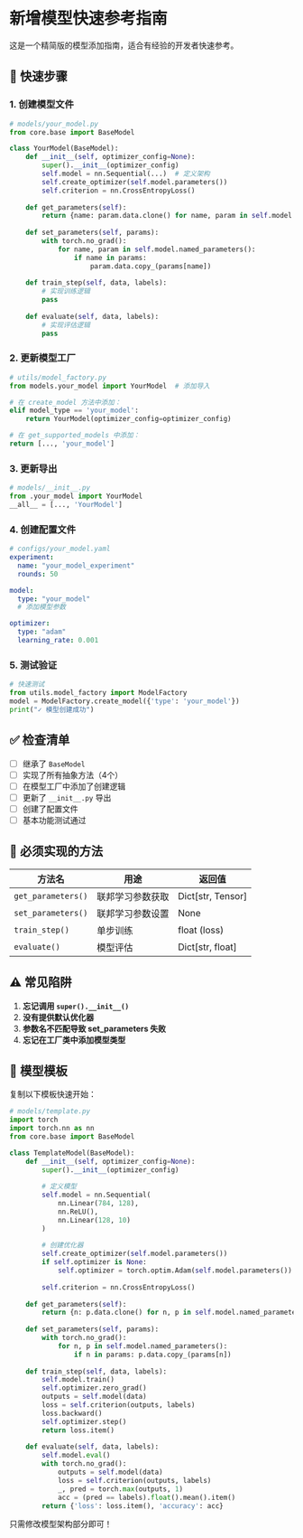 # 新增模型快速参考指南

这是一个精简版的模型添加指南，适合有经验的开发者快速参考。

## 🚀 快速步骤

### 1. 创建模型文件
```python
# models/your_model.py
from core.base import BaseModel

class YourModel(BaseModel):
    def __init__(self, optimizer_config=None):
        super().__init__(optimizer_config)
        self.model = nn.Sequential(...)  # 定义架构
        self.create_optimizer(self.model.parameters())
        self.criterion = nn.CrossEntropyLoss()
    
    def get_parameters(self): 
        return {name: param.data.clone() for name, param in self.model.named_parameters()}
    
    def set_parameters(self, params):
        with torch.no_grad():
            for name, param in self.model.named_parameters():
                if name in params:
                    param.data.copy_(params[name])
    
    def train_step(self, data, labels):
        # 实现训练逻辑
        pass
    
    def evaluate(self, data, labels):
        # 实现评估逻辑  
        pass
```

### 2. 更新模型工厂
```python
# utils/model_factory.py
from models.your_model import YourModel  # 添加导入

# 在 create_model 方法中添加：
elif model_type == 'your_model':
    return YourModel(optimizer_config=optimizer_config)

# 在 get_supported_models 中添加：
return [..., 'your_model']
```

### 3. 更新导出
```python
# models/__init__.py
from .your_model import YourModel
__all__ = [..., 'YourModel']
```

### 4. 创建配置文件
```yaml
# configs/your_model.yaml
experiment:
  name: "your_model_experiment"
  rounds: 50

model:
  type: "your_model"
  # 添加模型参数

optimizer:
  type: "adam"
  learning_rate: 0.001
```

### 5. 测试验证
```python
# 快速测试
from utils.model_factory import ModelFactory
model = ModelFactory.create_model({'type': 'your_model'})
print("✓ 模型创建成功")
```

## ✅ 检查清单

- [ ] 继承了 `BaseModel`
- [ ] 实现了所有抽象方法（4个）
- [ ] 在模型工厂中添加了创建逻辑
- [ ] 更新了 `__init__.py` 导出
- [ ] 创建了配置文件
- [ ] 基本功能测试通过

## 🎯 必须实现的方法

| 方法名 | 用途 | 返回值 |
|--------|------|--------|
| `get_parameters()` | 联邦学习参数获取 | Dict[str, Tensor] |
| `set_parameters()` | 联邦学习参数设置 | None |
| `train_step()` | 单步训练 | float (loss) |
| `evaluate()` | 模型评估 | Dict[str, float] |

## ⚠️ 常见陷阱

1. **忘记调用 `super().__init__()`**
2. **没有提供默认优化器**
3. **参数名不匹配导致 set_parameters 失败**
4. **忘记在工厂类中添加模型类型**

## 📝 模型模板

复制以下模板快速开始：

```python
# models/template.py
import torch
import torch.nn as nn
from core.base import BaseModel

class TemplateModel(BaseModel):
    def __init__(self, optimizer_config=None):
        super().__init__(optimizer_config)
        
        # 定义模型
        self.model = nn.Sequential(
            nn.Linear(784, 128),
            nn.ReLU(),
            nn.Linear(128, 10)
        )
        
        # 创建优化器
        self.create_optimizer(self.model.parameters())
        if self.optimizer is None:
            self.optimizer = torch.optim.Adam(self.model.parameters())
        
        self.criterion = nn.CrossEntropyLoss()
    
    def get_parameters(self):
        return {n: p.data.clone() for n, p in self.model.named_parameters()}
    
    def set_parameters(self, params):
        with torch.no_grad():
            for n, p in self.model.named_parameters():
                if n in params: p.data.copy_(params[n])
    
    def train_step(self, data, labels):
        self.model.train()
        self.optimizer.zero_grad()
        outputs = self.model(data)
        loss = self.criterion(outputs, labels)
        loss.backward()
        self.optimizer.step()
        return loss.item()
    
    def evaluate(self, data, labels):
        self.model.eval()
        with torch.no_grad():
            outputs = self.model(data)
            loss = self.criterion(outputs, labels)
            _, pred = torch.max(outputs, 1)
            acc = (pred == labels).float().mean().item()
        return {'loss': loss.item(), 'accuracy': acc}
```

只需修改模型架构部分即可！
